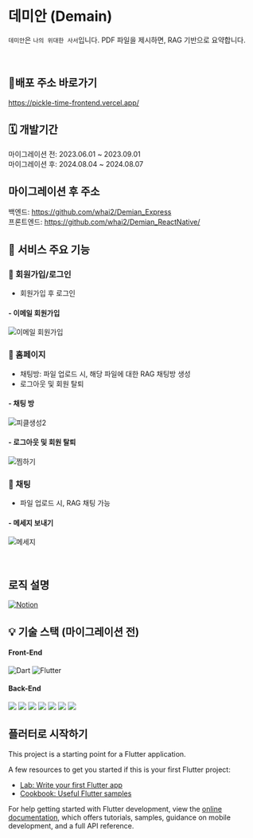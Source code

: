 # 데미안 (Demain)

`데미안`은 `나의 위대한 사서`입니다. PDF 파일을 제시하면, RAG 기반으로 요약합니다.

</br>

## 🚩배포 주소 바로가기 

https://pickle-time-frontend.vercel.app/

## 🗓️ 개발기간

마이그레이션 전: 2023.06.01 ~ 2023.09.01</br>
마이그레이션 후: 2024.08.04 ~ 2024.08.07

## 마이그레이션 후 주소
백엔드: https://github.com/whai2/Demian_Express</br>
프론트엔드: https://github.com/whai2/Demian_ReactNative/

## 👀 서비스 주요 기능

### 🔔 회원가입/로그인
  - 회원가입 후 로그인
    
#### - 이메일 회원가입

![이메일 회원가입](https://github.com/Splint-Final-Project/Pickle-Time-Frontend/assets/76935187/bb753c17-6f0a-449f-8bc6-44b7b3a667fb)


### 🔔 홈페이지
  - 채팅방: 파일 업로드 시, 해당 파일에 대한 RAG 채팅방 생성
  - 로그아웃 및 회원 탈퇴
    
#### - 채팅 방

![피클생성2](https://github.com/Splint-Final-Project/Pickle-Time-Frontend/assets/76935187/46ec11b9-5941-4e7d-9600-242ce2776bf3)

#### - 로그아웃 및 회원 탈퇴

![찜하기](https://github.com/Splint-Final-Project/Pickle-Time-Frontend/assets/76935187/23d4ad9d-6f30-4ac8-82ed-b68a9c703cd6)

### 🔔 채팅
  - 파일 업로드 시, RAG 채팅 가능
    
#### - 메세지 보내기

![메세지](https://github.com/Splint-Final-Project/Pickle-Time-Frontend/assets/76935187/cf376c51-e39b-49f3-8385-1e67546a088d)


</br>

## 로직 설명

 <div style="margin: ; text-align: left;"> 
   <a href="https://jumbled-tablecloth-e39.notion.site/Demian-AI-26948db5885b4d79ab1f7032673c1504?pvs=4">
      <img src="https://img.shields.io/badge/Notion-000000?style=for-the-badge&logo=Notion&logoColor=white" alt="Notion">
   </a>
</div>

## 💡 기술 스택 (마이그레이션 전)

#### Front-End

<div style="margin: ; text-align: left;">
  <img src="https://img.shields.io/badge/Dart-0175C2?style=for-the-badge&logo=Dart&logoColor=white" alt="Dart">
  <img src="https://img.shields.io/badge/Flutter-02569B?style=for-the-badge&logo=Flutter&logoColor=white" alt="Flutter">
</div>


#### Back-End 

<div style="margin: ; text-align: left;">
  <img src="https://img.shields.io/badge/Django-092E20?style=for-the-badge&logo=Django&logoColor=white">
  <img src="https://img.shields.io/badge/LangChain-1C3C3C?style=for-the-badge&logo=LangChain&logoColor=white">
  <img src="https://img.shields.io/badge/OpenAI-412991?style=for-the-badge&logo=OpenAI&logoColor=white">
  <img src="https://img.shields.io/badge/Nginx-269539?style=for-the-badge&logo=Nginx&logoColor=white">
  <img src="https://img.shields.io/badge/Gunicorn-499848?style=for-the-badge&logo=Gunicorn&logoColor=white">
  <img src="https://img.shields.io/badge/Docker-2496ED?style=for-the-badge&logo=Docker&logoColor=white">
  <img src="https://img.shields.io/badge/docker--compose-2496ED?style=for-the-badge&logo=Docker&logoColor=white">
</div>


## 플러터로 시작하기

This project is a starting point for a Flutter application.

A few resources to get you started if this is your first Flutter project:

- [Lab: Write your first Flutter app](https://docs.flutter.dev/get-started/codelab)
- [Cookbook: Useful Flutter samples](https://docs.flutter.dev/cookbook)

For help getting started with Flutter development, view the
[online documentation](https://docs.flutter.dev/), which offers tutorials,
samples, guidance on mobile development, and a full API reference.
